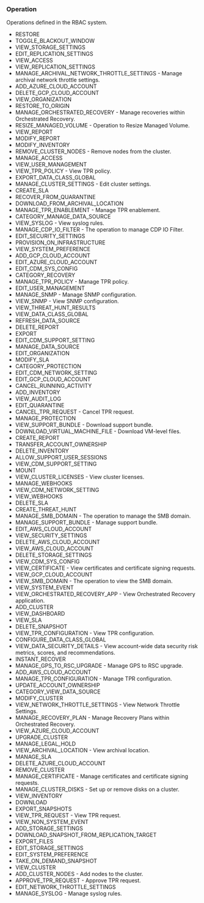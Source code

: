 ### Operation
Operations defined in the RBAC system.

- RESTORE
- TOGGLE_BLACKOUT_WINDOW
- VIEW_STORAGE_SETTINGS
- EDIT_REPLICATION_SETTINGS
- VIEW_ACCESS
- VIEW_REPLICATION_SETTINGS
- MANAGE_ARCHIVAL_NETWORK_THROTTLE_SETTINGS - Manage archival network throttle settings.
- ADD_AZURE_CLOUD_ACCOUNT
- DELETE_GCP_CLOUD_ACCOUNT
- VIEW_ORGANIZATION
- RESTORE_TO_ORIGIN
- MANAGE_ORCHESTRATED_RECOVERY - Manage recoveries within Orchestrated Recovery.
- RESIZE_MANAGED_VOLUME - Operation to Resize Managed Volume.
- VIEW_REPORT
- MODIFY_REPORT
- MODIFY_INVENTORY
- REMOVE_CLUSTER_NODES - Remove nodes from the cluster.
- MANAGE_ACCESS
- VIEW_USER_MANAGEMENT
- VIEW_TPR_POLICY - View TPR policy.
- EXPORT_DATA_CLASS_GLOBAL
- MANAGE_CLUSTER_SETTINGS - Edit cluster settings.
- CREATE_SLA
- RECOVER_FROM_QUARANTINE
- DOWNLOAD_FROM_ARCHIVAL_LOCATION
- MANAGE_TPR_ENABLEMENT - Manage TPR enablement.
- CATEGORY_MANAGE_DATA_SOURCE
- VIEW_SYSLOG - View syslog rules.
- MANAGE_CDP_IO_FILTER - The operation to manage CDP IO Filter.
- EDIT_SECURITY_SETTINGS
- PROVISION_ON_INFRASTRUCTURE
- VIEW_SYSTEM_PREFERENCE
- ADD_GCP_CLOUD_ACCOUNT
- EDIT_AZURE_CLOUD_ACCOUNT
- EDIT_CDM_SYS_CONFIG
- CATEGORY_RECOVERY
- MANAGE_TPR_POLICY - Manage TPR policy.
- EDIT_USER_MANAGEMENT
- MANAGE_SNMP - Manage SNMP configuration.
- VIEW_SNMP - View SNMP configuration.
- VIEW_THREAT_HUNT_RESULTS
- VIEW_DATA_CLASS_GLOBAL
- REFRESH_DATA_SOURCE
- DELETE_REPORT
- EXPORT
- EDIT_CDM_SUPPORT_SETTING
- MANAGE_DATA_SOURCE
- EDIT_ORGANIZATION
- MODIFY_SLA
- CATEGORY_PROTECTION
- EDIT_CDM_NETWORK_SETTING
- EDIT_GCP_CLOUD_ACCOUNT
- CANCEL_RUNNING_ACTIVITY
- ADD_INVENTORY
- VIEW_AUDIT_LOG
- EDIT_QUARANTINE
- CANCEL_TPR_REQUEST - Cancel TPR request.
- MANAGE_PROTECTION
- VIEW_SUPPORT_BUNDLE - Download support bundle.
- DOWNLOAD_VIRTUAL_MACHINE_FILE - Download VM-level files.
- CREATE_REPORT
- TRANSFER_ACCOUNT_OWNERSHIP
- DELETE_INVENTORY
- ALLOW_SUPPORT_USER_SESSIONS
- VIEW_CDM_SUPPORT_SETTING
- MOUNT
- VIEW_CLUSTER_LICENSES - View cluster licenses.
- MANAGE_WEBHOOKS
- VIEW_CDM_NETWORK_SETTING
- VIEW_WEBHOOKS
- DELETE_SLA
- CREATE_THREAT_HUNT
- MANAGE_SMB_DOMAIN - The operation to manage the SMB domain.
- MANAGE_SUPPORT_BUNDLE - Manage support bundle.
- EDIT_AWS_CLOUD_ACCOUNT
- VIEW_SECURITY_SETTINGS
- DELETE_AWS_CLOUD_ACCOUNT
- VIEW_AWS_CLOUD_ACCOUNT
- DELETE_STORAGE_SETTINGS
- VIEW_CDM_SYS_CONFIG
- VIEW_CERTIFICATE - View certificates and certificate signing requests.
- VIEW_GCP_CLOUD_ACCOUNT
- VIEW_SMB_DOMAIN - The operation to view the SMB domain.
- VIEW_SYSTEM_EVENT
- VIEW_ORCHESTRATED_RECOVERY_APP - View Orchestrated Recovery application.
- ADD_CLUSTER
- VIEW_DASHBOARD
- VIEW_SLA
- DELETE_SNAPSHOT
- VIEW_TPR_CONFIGURATION - View TPR configuration.
- CONFIGURE_DATA_CLASS_GLOBAL
- VIEW_DATA_SECURITY_DETAILS - View account-wide data security risk metrics, scores, and recommendations.
- INSTANT_RECOVER
- MANAGE_GPS_TO_RSC_UPGRADE - Manage GPS to RSC upgrade.
- ADD_AWS_CLOUD_ACCOUNT
- MANAGE_TPR_CONFIGURATION - Manage TPR configuration.
- UPDATE_ACCOUNT_OWNERSHIP
- CATEGORY_VIEW_DATA_SOURCE
- MODIFY_CLUSTER
- VIEW_NETWORK_THROTTLE_SETTINGS - View Network Throttle Settings.
- MANAGE_RECOVERY_PLAN - Manage Recovery Plans within Orchestrated Recovery.
- VIEW_AZURE_CLOUD_ACCOUNT
- UPGRADE_CLUSTER
- MANAGE_LEGAL_HOLD
- VIEW_ARCHIVAL_LOCATION - View archival location.
- MANAGE_SLA
- DELETE_AZURE_CLOUD_ACCOUNT
- REMOVE_CLUSTER
- MANAGE_CERTIFICATE - Manage certificates and certificate signing requests.
- MANAGE_CLUSTER_DISKS - Set up or remove disks on a cluster.
- VIEW_INVENTORY
- DOWNLOAD
- EXPORT_SNAPSHOTS
- VIEW_TPR_REQUEST - View TPR request.
- VIEW_NON_SYSTEM_EVENT
- ADD_STORAGE_SETTINGS
- DOWNLOAD_SNAPSHOT_FROM_REPLICATION_TARGET
- EXPORT_FILES
- EDIT_STORAGE_SETTINGS
- EDIT_SYSTEM_PREFERENCE
- TAKE_ON_DEMAND_SNAPSHOT
- VIEW_CLUSTER
- ADD_CLUSTER_NODES - Add nodes to the cluster.
- APPROVE_TPR_REQUEST - Approve TPR request.
- EDIT_NETWORK_THROTTLE_SETTINGS
- MANAGE_SYSLOG - Manage syslog rules.
